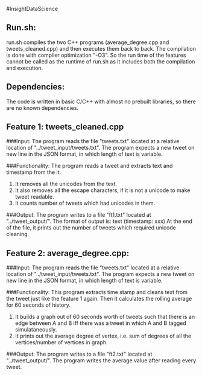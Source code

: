 #InsightDataScience

## Run.sh:
run.sh compiles the two C++ programs (average_degree.cpp and tweets_cleaned.cpp) and then executes them back to back.
The compilation is done with compiler optimization "-O3". So the run time of the features cannot be called as the runtime of run.sh as it includes both the compilation and execution.

## Dependencies:
The code is written in basic C/C++ with almost no prebuilt libraries, so there are no known dependencies.

## Feature 1: tweets_cleaned.cpp

###Input: The program reads the file "tweets.txt" located at a relative location of "../tweet_input/tweets.txt".
The program expects a new tweet on new line in the JSON format, in which length of text is variable.

###Functionality: 
The program reads a tweet and extracts text and timestamp from the it. 
1. It removes all the unicodes from the text.
2. It also removes all the escape characters, if it is not a unicode to make tweet readable.
3. It counts number of tweets which had unicodes in them. 

###Output: 
The program writes to a file "ft1.txt" located at "../tweet_output/". The format of output is:
text (timestamp: xxx)
At the end of the file, it prints out the number of tweets which required unicode cleaning.

## Feature 2: average_degree.cpp:

###Input: 
The program reads the file "tweets.txt" located at a relative location of "../tweet_input/tweets.txt".
The program expects a new tweet on new line in the JSON format, in which length of text is variable. 

###Functionality:
 This program extracts time stamp and cleans text from the tweet just like the feature 1 again. Then it calculates the rolling average for 60 seconds of history.
1. It builds a graph out of 60 seconds worth of tweets such that there is an edge between A and B iff there was a tweet in which A and B tagged simulataneously.   
2. It prints out the average degree of vertex, i.e. sum of degrees of all the vertices/number of vertices in graph.

###Output: 
The program writes to a file "ft2.txt" located at "../tweet_output/". The program writes the average value after reading every tweet.
